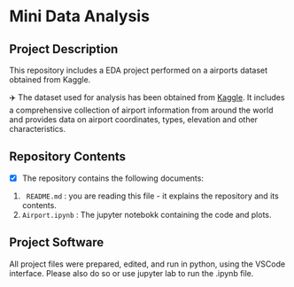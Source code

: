 # Mini Data Analysis

## Project Description
This repository includes a EDA project performed on a airports dataset obtained from Kaggle.  

✈️ The dataset used for analysis has been obtained from [Kaggle](https://www.kaggle.com/datasets/harshalhonde/global-aviation-hub-dataset-of-airports-worldwide/data). It includes a comprehensive collection of airport information from around the world and provides data on airport coordinates, types, elevation and other characteristics. 

## Repository Contents 
- [x] The repository contains the following documents: 

1. ``` README.md``` : you are reading this file - it explains the repository and its contents. 
2. ```Airport.ipynb``` : The jupyter notebokk containing the code and plots.

## Project Software 
All project files were prepared, edited, and run in python, using the VSCode interface. Please also do so or use jupyter lab to run the .ipynb file. 
  

